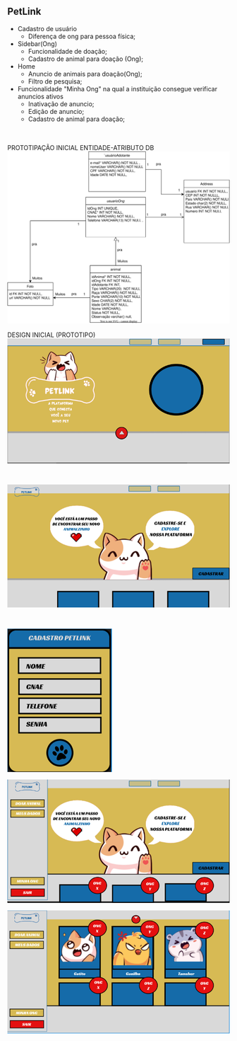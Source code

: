 ## PetLink
- Cadastro de usuário
  - Diferença de ong para pessoa física;
- Sidebar(Ong)
  - Funcionalidade de doação;
  - Cadastro de animal para doação (Ong);
- Home
  - Anuncio de animais para doação(Ong);
  - Filtro de pesquisa;
- Funcionalidade "Minha Ong" na qual a instituição consegue verificar anuncios ativos
  - Inativação de anuncio;
  - Edição de anuncio;
  - Cadastro de animal para doação;
<br>
<br>
PROTOTIPAÇÃO INICIAL ENTIDADE-ATRIBUTO DB
<br>
<img src="PetLink/images/modelagem.svg">

DESIGN INICIAL (PROTOTIPO)
<br>
![telaInicial](PetLink/images/imagem_2023-09-13_210524947.png)

<br>

![loginOng](PetLink/images/imagem_2023-09-13_210546636.png)

<br>

![cadastroPetlink](PetLink/images/imagem_2023-09-13_210559466.png)
<br>

![sidebar](PetLink/images/imagem_2023-09-13_210610180.png)
<br>

![feedAnimais](PetLink/images/imagem_2023-09-13_210722087.png)


